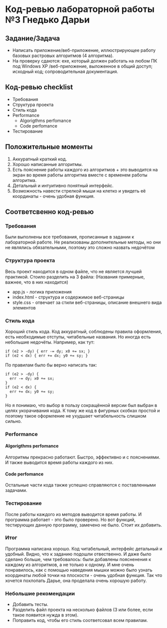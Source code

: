 # Код-ревью лабораторной работы №3 Гнедько Дарьи

## Задание/Задача
- Написать приложение/веб-приложение, иллюстрирующее работу базовых
растровых алгоритмов (4 алгоритма).
- На проверку сдаются: exe, который должен работать на любом ПК под
Windows XP /веб-приложение, выложенное в общий доступ; исходный код;
сопроводительная документация.

## Код-ревью checklist

- Требования
- Структура проекта
- Стиль кода
- Performance
  - Algorigthms perfomance
  - Code perfomance
- Тестирование

## Положительные моменты

1. Аккуратный краткий код.
2. Хорошо написанные алгоритмы.
3. Есть пояснение работы каждого из алгоритмов + это выводится на экран во время работы алгоритма
   вместе с временем работы алгоритма.
4. Детальный и интуитивно понятный интерфейс.
5. Возможность навести стрелкой мыши на клетко и увидеть её координаты - очень удобная функция.

## Соответсвенно код-ревью

### Требования

Были выполнены все требования, прописанные в задании к лабораторной работе. 
Не реализованы дополнительные методы, но они не являлись обязательными,
поэтому это сложно назвать недочётом

### Структура проекта

Весь проект находится в одном файле, что не является лучшей практикой. Стоило разделить на 3 файла:
(Названия примерные, важнее, что в них находится)
- app.js - логика приложения
- index.html - структура и содержимое веб-страницы
- style.css - отвечает за стили веб-страницы, описание внешнего вида элементов

### Стиль кода

Хороший стиль кода. Код аккуратный, соблюдены правила оформления, есть необходимые отступы, читабельные названия.
Но иногда есть небольшие недочёты. Например, как тут:

```
if (e2 > -dy) { err -= dy; x0 += sx; }
if (e2 < dx) { err += dx; y0 += sy; }
```

По правилам было бы верно написать так:
```
if (e2 > -dy) {
  err -= dy; x0 += sx;
}
if (e2 < dx) {
  err += dx; y0 += sy;
}
```

Но я понимаю, что выбор в пользу сокращённой версии был выбран в целях укорачивания кода.
К тому же код в фигурных скобках простой и поэтому такое оформление не ухудшает читабельность слишком сильно.

### Performance

#### Algorigthms perfomance

Алгоритмы прекрасно работают. Быстро, эффективно и с пояснениями. И также выводится время работы каждого из них.

#### Сode perfomance

Остальные части кода также успешно справляются с поставленными задачами. 

### Тестирование

После работы каждого из методов выводится время работы.
И программа работает - это было проверено.
Но вот функций, тестирующих данную программу, замечено не было. Стоит их добавить.

### Итог

Программа написана хорошо. Код читабельный, интерфейс детальный и удобный. 
Видно, что к заданию подошли отвественно. И даже было сделано больше, чем требовалось:
были добавлены поясненения к каждому из алгоритмов, а не только к одному. И мне очень понравилось, 
как с помощью наведения мышки можно было узнать координаты любой точки на плоскости - очень удобная функция.
Так что хочется похлопать Дарье, она проделала очень хорошую работу.

### Небольшие рекомендации

- Добавить тесты.
- Разделить файл проекта на несколько файлов (3 или более, если такое появится нужда в этом).
- Поправить код, чтобы его стиль соответсовал всем правилам.
